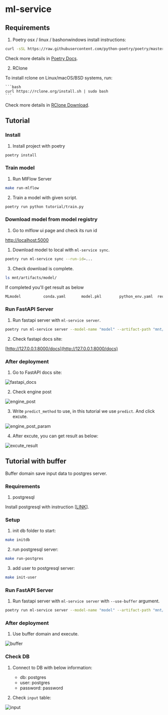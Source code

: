 # ml-service

## Requirements
1. Poetry
osx / linux / bashonwindows install instructions:

```bash
curl -sSL https://raw.githubusercontent.com/python-poetry/poetry/master/get-poetry.py | python -
```

Check more details in [Poetry Docs](https://python-poetry.org/docs/).

2. RClone

To install rclone on Linux/macOS/BSD systems, run:

    ```bash
    curl https://rclone.org/install.sh | sudo bash
    ```

Check more details in [RClone Download](https://rclone.org/downloads/).

## Tutorial

### Install

1. Install project with poetry

```bash
poetry install
```

### Train model

1. Run MlFlow Server

```bash
make run-mlflow
```

2. Train a model with given script.

```bash
poetry run python tutorial/train.py
```

### Download model from model registry

1. Go to mlflow ui page and check its run id

[http://localhost:5000](http://localhost:5000)

1. Download model to local with `ml-service sync`.

```bash
poetry run ml-service sync --run-id=...
```

3. Check download is complete.

```bash
ls mnt/artifacts/model/
```

If completed you'll get result as below

```bash
MLmodel          conda.yaml       model.pkl        python_env.yaml  requirements.txt
```

### Run FastAPI Server

1.  Run fastapi server with `ml-service server`.

```bash
poetry run ml-service server --model-name "model" --artifact-path "mnt/artifacts"
```

2. Check fastapi docs site:

[http://127.0.0.1:8000/docs](http://127.0.0.1:8000/docs)

### After deployment

1. Go to FastAPI docs site:

![fastapi_docs](assets/0.png)

2. Check engine post

![engine_post](assets/1.png)

3. Write `predict_method` to use, in this tutorial we use `predict`. And click excute.

![engine_post_param](assets/2.png)

4. After excute, you can get result as below:

![excute_result](assets/3.png)


## Tutorial with buffer

Buffer domain save input data to postgres server.

### Requirements

1. postgresql

Install postgresql with instruction [[LINK](https://www.postgresql.org/download/)].


### Setup

1. init db folder to start:

```bash
make initdb
```

2. run postgresql server:

```bash
make run-postgres
```

3. add user to postgresql server:

```bash
make init-user
```

### Run FastAPI Server

1.  Run fastapi server with `ml-service server` with `--use-buffer` argument.

```bash
poetry run ml-service server --model-name "model" --artifact-path "mnt/artifacts" --use-buffer
```

### After deployment

1. Use buffer domain and execute.

![buffer](assets/4.png)

### Check DB

1. Connect to DB with below information:
    - db: postgres
    - user: postgres
    - password: password

2. Check `input` table:

![input](assets/5.png)
